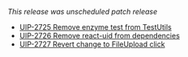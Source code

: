 *This release was unscheduled patch release*
- [UIP-2725 Remove enzyme test from TestUtils](https://jira.pingidentity.com/browse/UIP-2725)
- [UIP-2726 Remove react-uid from dependencies](https://jira.pingidentity.com/browse/UIP-2726)
- [UIP-2727 Revert change to FileUpload click](https://jira.pingidentity.com/browse/UIP-2727)
